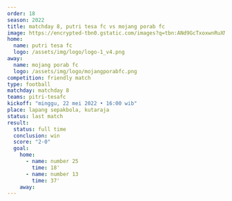 ```yaml
---
order: 18
season: 2022
title: matchday 8, putri tesa fc vs mojang porab fc
image: https://encrypted-tbn0.gstatic.com/images?q=tbn:ANd9GcTxoxwnRuXMI3sq5u5Y1JXHzQCiT80cvvebZw&usqp=CAU
home:
  name: putri tesa fc
  logo: /assets/img/logo/logo-1_v4.png
away:
  name: mojang porab fc
  logo: /assets/img/logo/mojangporabfc.png
competition: friendly match
type: football
matchday: matchday 8
teams: pitri-tesafc
kickoff: "minggu, 22 mei 2022 • 16:00 wib"
place: lapang sepakbola, kutaraja
status: last match
result:
  status: full time
  conclusion: win
  score: "2-0"
  goal: 
    home:
      - name: number 25
        time: 18'
      - name: number 13
        time: 37'
    away:
---
```


